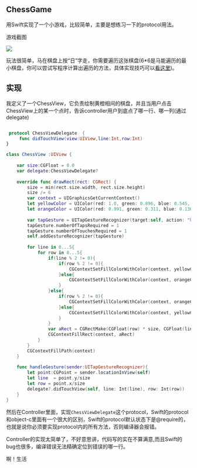 ## ChessGame

用Swift实现了一个小游戏，比较简单，主要是想练习一下的protocol用法。

游戏截图

![](http://sae-gif.qiniudn.com/cardgame.png)

玩法很简单，马在棋盘上按“日”字走，你需要遍历这张棋盘(6*6是马能遍历的最小棋盘，你可以尝试写程序计算出遍历的方法，具体实现技巧可以[看这里](https://gilith.wordpress.com/2013/02/20/large-knights-tours/))。

## 实现

我定义了一个ChessView，它负责绘制黄橙相间的棋盘，并且当用户点击ChessView上的某一个点时，告诉controller用户到底点了哪一行、哪一列(通过delegate)

```swift

 protocol ChessViewDelegate  {
     func didTouchView(view:UIView,line:Int,row:Int)
}

class ChessView :UIView {
    
    var size:CGFloat = 0.0
    var delegate:ChessViewDelegate?
    
    override func drawRect(rect: CGRect) {
        size = min(rect.size.width, rect.size.height)
        size /= 6
        var context = UIGraphicsGetCurrentContext()
        let yellowColor = UIColor(red: 1.0, green: 0.896, blue: 0.545, alpha: 1.0).CGColor
        let orangeColor = UIColor(red: 0.991, green: 0.311, blue: 0.136, alpha: 1.0).CGColor
       
        var tapGesture = UITapGestureRecognizer(target:self, action: "handleGesture:")
        tapGesture.numberOfTapsRequired = 1
        tapGesture.numberOfTouchesRequired = 1
        self.addGestureRecognizer(tapGesture)
        
        for line in 0...5{
            for row in 0...5{
                if(line % 2 != 0){
                    if(row % 2 != 0){
                        CGContextSetFillColorWithColor(context, yellowColor)
                    }else{
                        CGContextSetFillColorWithColor(context, orangeColor)
                    }
                }else{
                    if(row % 2 != 0){
                        CGContextSetFillColorWithColor(context, orangeColor)
                    }else{
                        CGContextSetFillColorWithColor(context, yellowColor)
                    }
                }
                var aRect = CGRectMake(CGFloat(row) * size, CGFloat(line) * size, size, size)
                CGContextFillRect(context, aRect)
            }
        }
        CGContextFillPath(context)
    }
    
    func handleGesture(sender:UITapGestureRecognizer){
        let point:CGPoint = sender.locationInView(self)
        let line  = point.y/size
        let row = point.x/size
        delegate?.didTouchView(self, line: Int(line), row: Int(row))
    }
}

```

然后在Controller里面，实现<code>ChessViewDelegate</code>这个protocol，Swift的protocol和object-c里面有一个很大的区别，Swift的protocol默认状态下是@require的，也就是说你必须要实现protocol内的所有方法，否则编译器会报错。

Controller的实现太简单了，不好意思讲，代码写的实在不算满意,而且Swift的bug也很多，编译错误无法精确定位到错误的哪一行。

啊！生活
